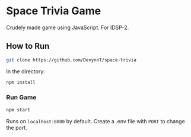 # Space Trivia Game

Crudely made game using JavaScript. For IDSP-2.

## How to Run

```bash
git clone https://github.com/DevynnT/space-trivia
```

In the directory:

```bash
npm install
```

### Run Game

```bash
npm start
```

Runs on `localhost:8000` by default. Create a .env file with `PORT` to change the port.